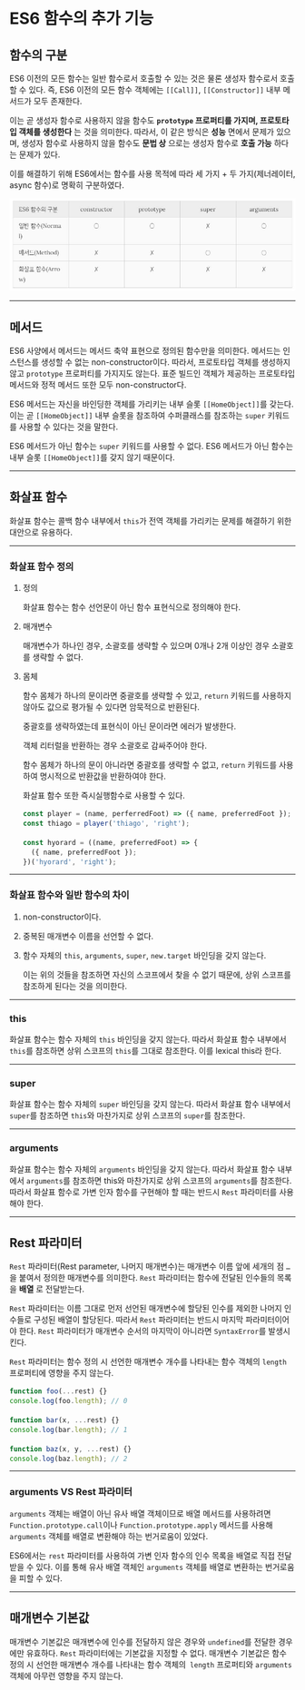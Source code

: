 # ES6 함수의 추가 기능

## 함수의 구분

ES6 이전의 모든 함수는 일반 함수로서 호출할 수 있는 것은 물론 생성자 함수로서 호출할 수 있다. 즉, ES6 이전의 모든 함수 객체에는 `[[Call]]`, `[[Constructor]]` 내부 메서드가 모두 존재한다.

이는 곧 생성자 함수로 사용하지 않을 함수도 **`prototype` 프로퍼티를 가지며, 프로토타입 객체를 생성한다** 는 것을 의미한다. 따라서, 이 같은 방식은 **성능** 면에서 문제가 있으며, 생성자 함수로 사용하지 않을 함수도 **문법 상** 으로는 생성자 함수로 **호출 가능** 하다는 문제가 있다.

이를 해결하기 위해 ES6에서는 함수를 사용 목적에 따라 세 가지 + 두 가지(제너레이터, async 함수)로 명확히 구분하였다.

![ES6 함수](./asset/ES6.JPG)

---

## 메서드

ES6 사양에서 메서드는 메서드 축약 표현으로 정의된 함수만을 의미한다. 메서드는 인스턴스를 생성할 수 없는 non-constructor이다. 따라서, 프로토타입 객체를 생성하지 않고 `prototype` 프로퍼티를 가지지도 않는다. 표준 빌드인 객체가 제공하는 프로토타입 메서드와 정적 메서드 또한 모두 non-constructor다.

ES6 메서드는 자신을 바인딩한 객체를 가리키는 내부 슬롯 `[[HomeObject]]`를 갖는다. 이는 곧 `[[HomeObject]]` 내부 슬롯을 참조하여 수퍼클래스를 참조하는 `super` 키워드를 사용할 수 있다는 것을 말한다.

ES6 메서드가 아닌 함수는 `super` 키워드를 사용할 수 없다. ES6 메서드가 아닌 함수는 내부 슬롯 `[[HomeObject]]`를 갖지 않기 때문이다.

---

## 화살표 함수

화살표 함수는 콜백 함수 내부에서 `this`가 전역 객체를 가리키는 문제를 해결하기 위한 대안으로 유용하다.

---

### 화살표 함수 정의

1. 정의

   화살표 함수는 함수 선언문이 아닌 함수 표현식으로 정의해야 한다.

2. 매개변수

   매개변수가 하나인 경우, 소괄호를 생략할 수 있으며 0개나 2개 이상인 경우 소괄호를 생략할 수 없다.

3. 몸체

   함수 몸체가 하나의 문이라면 중괄호를 생략할 수 있고, `return` 키워드를 사용하지 않아도 값으로 평가될 수 있다면 암묵적으로 반환된다.

   중괄호를 생략하였는데 표현식이 아닌 문이라면 에러가 발생한다.

   객체 리터럴을 반환하는 경우 소괄호로 감싸주어야 한다.

   함수 몸체가 하나의 문이 아니라면 중괄호를 생략할 수 없고, `return` 키워드를 사용하여 명시적으로 반환값을 반환하여야 한다.

   화살표 함수 또한 즉시실행함수로 사용할 수 있다.

   ```javascript
   const player = (name, perferredFoot) => ({ name, preferredFoot });
   const thiago = player('thiago', 'right');

   const hyorard = ((name, preferredFoot) => {
     ({ name, preferredFoot });
   })('hyorard', 'right');
   ```

---

### 화살표 함수와 일반 함수의 차이

1. non-constructor이다.
2. 중복된 매개변수 이름을 선언할 수 없다.
3. 함수 자체의 `this`, `arguments`, `super`, `new.target` 바인딩을 갖지 않는다.

   이는 위의 것들을 참조하면 자신의 스코프에서 찾을 수 없기 때문에, 상위 스코프를 참조하게 된다는 것을 의미한다.

---

### this

화살표 함수는 함수 자체의 `this` 바인딩을 갖지 않는다. 따라서 화살표 함수 내부에서 `this`를 참조하면 상위 스코프의 `this`를 그대로 참조한다. 이를 lexical this라 한다.

---

### super

화살표 함수는 함수 자체의 `super` 바인딩을 갖지 않는다. 따라서 화살표 함수 내부에서 `super`를 참조하면 `this`와 마찬가지로 상위 스코프의 `super`를 참조한다.

---

### arguments

화살표 함수는 함수 자체의 `arguments` 바인딩을 갖지 않는다. 따라서 화살표 함수 내부에서 `arguments`를 참조하면 this와 마찬가지로 상위 스코프의 `arguments`를 참조한다. 따라서 화살표 함수로 가변 인자 함수를 구현해야 할 때는 반드시 `Rest` 파라미터를 사용해야 한다.

---

## Rest 파라미터

`Rest` 파라미터(Rest parameter, 나머지 매개변수)는 매개변수 이름 앞에 세개의 점 `…`을 붙여서 정의한 매개변수를 의미한다. `Rest` 파라미터는 함수에 전달된 인수들의 목록을 **배열** 로 전달받는다.

`Rest` 파라미터는 이름 그대로 먼저 선언된 매개변수에 할당된 인수를 제외한 나머지 인수들로 구성된 배열이 할당된다. 따라서 `Rest` 파라미터는 반드시 마지막 파라미터이어야 한다. `Rest` 파라미터가 매개변수 순서의 마지막이 아니라면 `SyntaxError`를 발생시킨다.

`Rest` 파라미터는 함수 정의 시 선언한 매개변수 개수를 나타내는 함수 객체의 `length` 프로퍼티에 영향을 주지 않는다.

```javascript
function foo(...rest) {}
console.log(foo.length); // 0

function bar(x, ...rest) {}
console.log(bar.length); // 1

function baz(x, y, ...rest) {}
console.log(baz.length); // 2
```

---

### arguments VS Rest 파라미터

`arguments` 객체는 배열이 아닌 유사 배열 객체이므로 배열 메서드를 사용하려면 `Function.prototype.call`이나 `Function.prototype.apply` 메서드를 사용해 `arguments` 객체를 배열로 변환해야 하는 번거로움이 있었다.

ES6에서는 `rest` 파라미터를 사용하여 가변 인자 함수의 인수 목록을 배열로 직접 전달받을 수 있다. 이를 통해 유사 배열 객체인 `arguments` 객체를 배열로 변환하는 번거로움을 피할 수 있다.

---

## 매개변수 기본값

매개변수 기본값은 매개변수에 인수를 전달하지 않은 경우와 `undefined`를 전달한 경우에만 유효하다. `Rest` 파라미터에는 기본값을 지정할 수 없다. 매개변수 기본값은 함수 정의 시 선언한 매개변수 개수를 나타내는 함수 객체의` length` 프로퍼티와 `arguments `객체에 아무런 영향을 주지 않는다.
